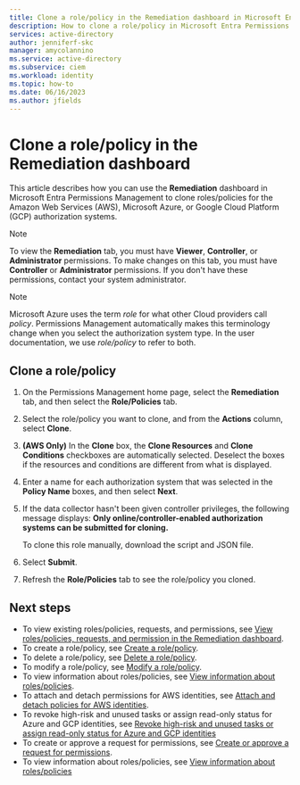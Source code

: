 ```yaml
---
title: Clone a role/policy in the Remediation dashboard in Microsoft Entra Permissions Management
description: How to clone a role/policy in Microsoft Entra Permissions Management.
services: active-directory
author: jenniferf-skc
manager: amycolannino
ms.service: active-directory 
ms.subservice: ciem
ms.workload: identity
ms.topic: how-to
ms.date: 06/16/2023
ms.author: jfields
---
```


# Clone a role/policy in the Remediation dashboard

This article describes how you can use the **Remediation** dashboard in Microsoft Entra Permissions Management to clone roles/policies for the Amazon Web Services (AWS), Microsoft Azure, or Google Cloud Platform (GCP) authorization systems.

> [!NOTE]
> To view the **Remediation** tab, you must have **Viewer**, **Controller**, or **Administrator** permissions. To make changes on this tab, you must have **Controller** or **Administrator** permissions. If you don't have these permissions, contact your system administrator.

> [!NOTE]
> Microsoft Azure uses the term *role* for what other Cloud providers call *policy*. Permissions Management automatically makes this terminology change when you select the authorization system type. In the user documentation, we use *role/policy* to refer to both.

## Clone a role/policy

1. On the Permissions Management home page, select the **Remediation** tab, and then select the **Role/Policies** tab.
1. Select the role/policy you want to clone, and from the **Actions** column, select **Clone**.
1. **(AWS Only)** In the **Clone** box, the **Clone Resources** and **Clone Conditions** checkboxes are automatically selected.
    Deselect the boxes if the resources and conditions are different from what is displayed.
1. Enter a name for each authorization system that was selected in the **Policy Name** boxes, and then select **Next**.

1. If the data collector hasn't been given controller privileges, the following message displays: **Only online/controller-enabled authorization systems can be submitted for cloning.**

   To clone this role manually, download the script and JSON file.

1. Select **Submit**.
1. Refresh the **Role/Policies** tab to see the role/policy you cloned.

## Next steps


- To view existing roles/policies, requests, and permissions, see [View roles/policies, requests, and permission in the Remediation dashboard](ui-remediation.md).
- To create a role/policy, see [Create a role/policy](how-to-create-role-policy.md).
- To delete a role/policy, see [Delete a role/policy](how-to-delete-role-policy.md).
- To modify a role/policy, see [Modify a role/policy](how-to-modify-role-policy.md).
- To view information about roles/policies, see [View information about roles/policies](how-to-view-role-policy.md).
- To attach and detach permissions for AWS identities, see [Attach and detach policies for AWS identities](how-to-attach-detach-permissions.md).
- To revoke high-risk and unused tasks or assign read-only status for  Azure and GCP identities, see [Revoke high-risk and unused tasks or assign read-only status for Azure and GCP identities](how-to-revoke-task-readonly-status.md)
- To create or approve a request for permissions, see [Create or approve a request for permissions](how-to-create-approve-privilege-request.md).
- To view information about roles/policies, see [View information about roles/policies](how-to-view-role-policy.md)
